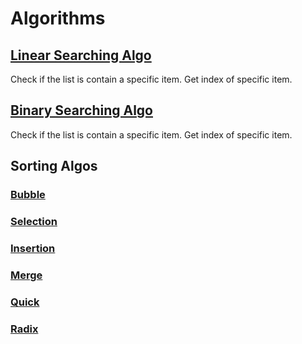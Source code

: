 # Algorithms
## [Linear Searching Algo](https://github.com/decodevM/algorithms/blob/main/lib/search.dart#L50)
Check if the list is contain a specific item.
Get index of specific item.

## [Binary Searching Algo](https://github.com/decodevM/algorithms/blob/main/lib/search.dart)
Check if the list is contain a specific item.
Get index of specific item.

## Sorting Algos
### [Bubble](https://github.com/decodevM/algorithms/blob/main/lib/sorting.dart)
### [Selection](https://github.com/decodevM/algorithms/blob/main/lib/sorting.dart)
### [Insertion](https://github.com/decodevM/algorithms/blob/main/lib/sorting.dart)
### [Merge](https://github.com/decodevM/algorithms/blob/main/lib/sorting.dart)
### [Quick](https://github.com/decodevM/algorithms/blob/main/lib/sorting.dart)
### [Radix](https://github.com/decodevM/algorithms/blob/main/lib/sorting.dart)


